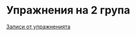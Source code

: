# Упражнения на 2 група
[Записи от упражненията](https://drive.google.com/drive/folders/1xwjK4JYI5lm9ySMgNpT4ZhBoqzVhHYYV?usp=sharing)